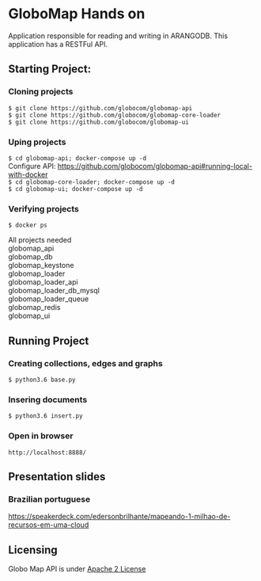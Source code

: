 # GloboMap Hands on

Application responsible for reading and writing in ARANGODB. This application has a RESTFul API.

## Starting Project:

### Cloning projects
`$ git clone https://github.com/globocom/globomap-api ` <br>
`$ git clone https://github.com/globocom/globomap-core-loader ` <br>
`$ git clone https://github.com/globocom/globomap-ui ` <br>

### Uping projects
`$ cd globomap-api; docker-compose up -d ` <br>
Configure API: https://github.com/globocom/globomap-api#running-local-with-docker <br>
`$ cd globomap-core-loader; docker-compose up -d ` <br>
`$ cd globomap-ui; docker-compose up -d ` <br>

### Verifying projects 
`$ docker ps `

All projects needed<br>
globomap_api <br>
globomap_db <br>
globomap_keystone <br>
globomap_loader <br>
globomap_loader_api <br>
globomap_loader_db_mysql <br>
globomap_loader_queue <br>
globomap_redis <br>
globomap_ui <br>

## Running Project
### Creating collections, edges and graphs
`$ python3.6 base.py `

### Insering documents
`$ python3.6 insert.py `

### Open in browser
`http://localhost:8888/`

## Presentation slides
### Brazilian portuguese
https://speakerdeck.com/edersonbrilhante/mapeando-1-milhao-de-recursos-em-uma-cloud


## Licensing

Globo Map API is under [Apache 2 License](./LICENSE)
